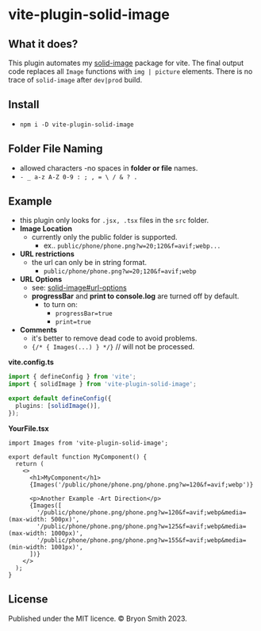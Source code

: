 # vite-plugin-solid-image

## What it does?

This plugin automates my [solid-image](https://www.npmjs.com/package/solid-image) package for vite.
The final output code replaces all `Image` functions with `img | picture` elements. There is no trace of `solid-image` after `dev|prod` build.

## Install

- `npm i -D vite-plugin-solid-image`

## Folder File Naming

- allowed characters -no spaces in **folder or file** names.
- `- _ a-z A-Z 0-9 : ; , = \ / & ? .`

## Example

- this plugin only looks for `.jsx, .tsx` files in the `src` folder.
- **Image Location**
  - currently only the public folder is supported.
    - ex.. `public/phone/phone.png?w=20;120&f=avif;webp...`
- **URL restrictions**
  - the url can only be in string format.
    - `public/phone/phone.png?w=20;120&f=avif;webp`
- **URL Options**
  - see: [solid-image#url-options](https://github.com/webmastersmith/solid-image#url-options)
  - **progressBar** and **print to console.log** are turned off by default.
    - to turn on:
      - `progressBar=true`
      - `print=true`
- **Comments**
  - it's better to remove dead code to avoid problems.
  - `{/* { Images(...) } */}` // will not be processed.

**vite.config.ts**

```ts
import { defineConfig } from 'vite';
import { solidImage } from 'vite-plugin-solid-image';

export default defineConfig({
  plugins: [solidImage()],
});
```

**YourFile.tsx**

```tsx
import Images from 'vite-plugin-solid-image';

export default function MyComponent() {
  return (
    <>
      <h1>MyComponent</h1>
      {Images('/public/phone/phone.png/phone.png?w=120&f=avif;webp')}

      <p>Another Example -Art Direction</p>
      {Images([
        '/public/phone/phone.png/phone.png?w=120&f=avif;webp&media=(max-width: 500px)',
        '/public/phone/phone.png/phone.png?w=125&f=avif;webp&media=(max-width: 1000px)',
        '/public/phone/phone.png/phone.png?w=155&f=avif;webp&media=(min-width: 1001px)',
      ])}
    </>
  );
}
```

## License

Published under the MIT licence. © Bryon Smith 2023.
